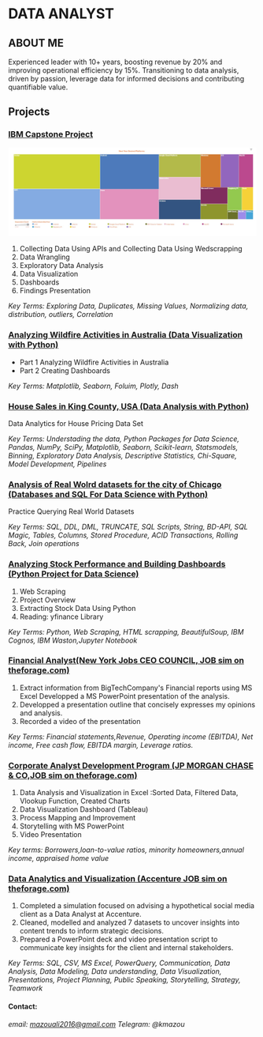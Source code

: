 # DATA ANALYST

## ABOUT ME 
Experienced leader with 10+ years, boosting revenue by 20% and improving operational efficiency by 15%. Transitioning to data analysis, driven by passion, leverage data for informed decisions and contributing quantifiable value.

## Projects 

### [IBM Capstone Project](https://wwww.github.com/kmazou/ibm-capstone)
![Future Platforms Trend](assets/img/mostdesiredPlatnextyear.jpg)
1. Collecting Data Using APIs and Collecting Data Using Wedscrapping
2. Data Wrangling
3. Exploratory Data Analysis
4. Data Visualization
5. Dashboards
6. Findings Presentation

*Key Terms:
Exploring Data, Duplicates, Missing Values, Normalizing data, distribution, outliers, Correlation*

### [Analyzing Wildfire Activities in Australia (Data Visualization with Python)]()
- Part 1 Analyzing Wildfire Activities in Australia
- Part 2 Creating Dashboards

*Key Terms: Matplotlib, Seaborn, Foluim, Plotly, Dash*

### [House Sales in King County, USA (Data Analysis with Python)]()
Data Analytics for House Pricing Data Set

*Key Terms:
Understading the data, Python Packages for Data Science, Pandas, NumPy, SciPy, Matplotlib, Seaborn, Scikit-learn, Statsmodels, Binning, Exploratory Data Analysis, Descriptive Statistics, Chi-Square, Model Development, Pipelines*

### [Analysis of Real Wolrd datasets for the city of Chicago (Databases and SQL For Data Science with Python)]()
Practice Querying Real World Datasets

*Key Terms:
SQL, DDL, DML, TRUNCATE, SQL Scripts, String, BD-API, SQL Magic, Tables, Columns, Stored Procedure, ACID Transactions, Rolling Back, Join operations*

### [Analyzing Stock Performance and Building Dashboards (Python Project for Data Science)]()
1. Web Scraping
2. Project Overview
3. Extracting Stock Data Using Python
4. Reading: yfinance Library

*Key Terms: Python, Web Scraping, HTML scrapping, BeautifulSoup, IBM Cognos, IBM Waston,Jupyter Notebook*

### [Financial Analyst(New York Jobs CEO COUNCIL, JOB sim on theforage.com)]()

1. Extract information from BigTechCompany's Financial reports using MS Excel
Developped  a MS PowerPoint presentation of the analysis.
2. Developped a presentation outline that concisely expresses my opinions and analysis.
3. Recorded a video of the presentation
   
*Key Terms: 
Financial statements,Revenue, Operating income (EBITDA), Net income, Free cash flow, EBITDA margin, Leverage ratios.*

### [Corporate Analyst Development Program (JP MORGAN CHASE & CO,JOB sim on theforage.com)]()


1. Data Analysis and Visualization in Excel :Sorted Data, Filtered Data, Vlookup Function, Created Charts 
2. Data Visualization Dashboard (Tableau)
3. Process Mapping and Improvement
4. Storytelling with MS PowerPoint
5. Video Presentation
   
*Key terms:
Borrowers,loan-to-value ratios, minority homeowners,annual income, appraised home value*

### [Data Analytics and Visualization (Accenture JOB sim on theforage.com)]()

1. Completed a simulation focused on advising a hypothetical social media client as a Data Analyst at Accenture.
2. Cleaned, modelled and analyzed 7 datasets to uncover insights into content trends to inform strategic decisions.
3. Prepared a PowerPoint deck and video presentation script to communicate key insights for the client and internal stakeholders.

*Key Terms:
SQL, CSV, MS Excel, PowerQuery, Communication, Data Analysis, Data Modeling, Data understanding, Data Visualization, Presentations, Project Planning, Public Speaking, Storytelling, Strategy, Teamwork*

#### Contact:
   *email: mazouali2016@gmail.com*
  *Telegram: @kmazou*
